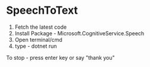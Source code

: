 # SpeechToText
1. Fetch the latest code
2. Install Package - Microsoft.CognitiveService.Speech
3. Open terminal/cmd
4. type - dotnet run

To stop - press enter key or say "thank you"
